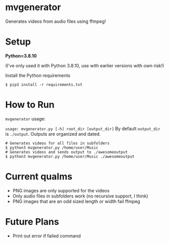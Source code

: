 # mvgenerator
Generates videos from audio files using ffmpeg!

# Setup
**Python=3.8.10**

(I've only used it with Python 3.8.10, use with earlier versions with own risk!)

Install the Python requirements
```
$ pip3 install -r requirements.txt
```

# How to Run
`mvgenerator` usage:

`usage: mvgenerator.py [-h] root_dir [output_dir]`
By default `output_dir` is `./output`. Outputs are organized and dated.

```
# Generates videos for all files in subfolders
$ python3 mvgenerator.py /home/user/Music
# Generates videos and sends output to ./awesomeoutput
$ python3 mvgenerator.py /home/user/Music ./awesomeoutput
```

# Current qualms
- PNG images are only supported for the videos
- Only audio files in subfolders work (no recursive support, I think)
- PNG images that are an odd sized length or width fail ffmpeg

# Future Plans
- Print out error if failed command
